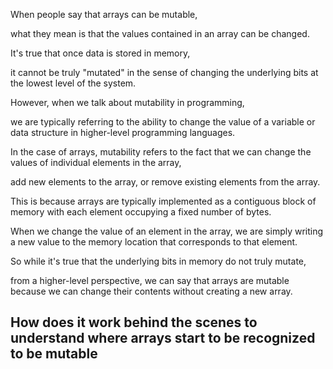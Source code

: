 When people say that arrays can be mutable, 

what they mean is that the values contained in an array can be changed. 

It's true that once data is stored in memory, 

it cannot be truly "mutated" in the sense of changing the underlying bits at the lowest level of the system. 

However, when we talk about mutability in programming, 

we are typically referring to the ability to change the value of a variable or data structure in higher-level programming languages.

In the case of arrays, mutability refers to the fact that we can change the values of individual elements in the array, 

add new elements to the array, or remove existing elements from the array. 

This is because arrays are typically implemented as a contiguous block of memory with each element occupying a fixed number of bytes. 

When we change the value of an element in the array, we are simply writing a new value to the memory location that corresponds to that element.

So while it's true that the underlying bits in memory do not truly mutate, 

from a higher-level perspective, we can say that arrays are mutable because we can change their contents without creating a new array.


## How does it work behind the scenes to understand where arrays start to be recognized to be mutable
